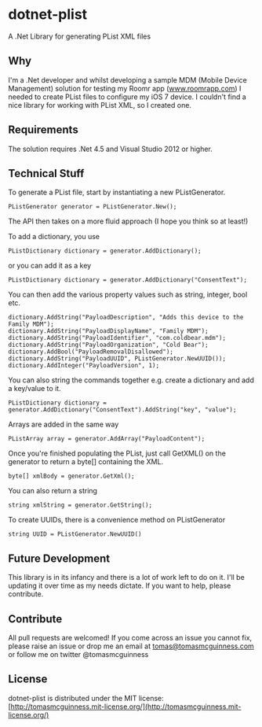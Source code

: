 # dotnet-plist

A .Net Library for generating PList XML files

## Why

I'm a .Net developer and whilst developing a sample MDM (Mobile Device Management) solution for testing my Roomr app (www.roomrapp.com) I needed to create PList files to configure my iOS 7 device. I couldn't find a nice library for working with PList XML, so I created one.

## Requirements

The solution requires .Net 4.5 and Visual Studio 2012 or higher.

## Technical Stuff

To generate a PList file, start by instantiating a new PListGenerator.

    PListGenerator generator = PListGenerator.New();

The API then takes on a more fluid approach (I hope you think so at least!)

To add a dictionary, you use 

	PListDictionary dictionary = generator.AddDictionary();

or you can add it as a key

	PListDictionary dictionary = generator.AddDictionary("ConsentText");

You can then add the various property values such as string, integer, bool etc.

	dictionary.AddString("PayloadDescription", "Adds this device to the Family MDM");
    dictionary.AddString("PayloadDisplayName", "Family MDM");
    dictionary.AddString("PayloadIdentifier", "com.coldbear.mdm");
    dictionary.AddString("PayloadOrganization", "Cold Bear");
    dictionary.AddBool("PayloadRemovalDisallowed");
    dictionary.AddString("PayloadUUID", PListGenerator.NewUUID());
    dictionary.AddInteger("PayloadVersion", 1);

You can also string the commands together e.g. create a dictionary and add a key/value to it.

	PListDictionary dictionary = generator.AddDictionary("ConsentText").AddString("key", "value");

Arrays are added in the same way

 	PListArray array = generator.AddArray("PayloadContent");

Once you're finished populating the PList, just call GetXML() on the generator to return a byte[] containing the XML.

	byte[] xmlBody = generator.GetXml();

You can also return a string

	string xmlString = generator.GetString();

To create UUIDs, there is a convenience method on PListGenerator

	string UUID = PListGenerator.NewUUID()

## Future Development

This library is in its infancy and there is a lot of work left to do on it. I'll be updating it over time as my needs dictate. If you want to help, please contribute.

## Contribute

All pull requests are welcomed! If you come across an issue you cannot fix, please raise an issue or drop me an email at tomas@tomasmcguinness.com or follow me on twitter @tomasmcguinness

## License

dotnet-plist is distributed under the MIT license: [http://tomasmcguinness.mit-license.org/](http://tomasmcguinness.mit-license.org/)
